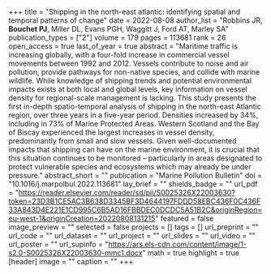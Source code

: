 +++
title = "Shipping in the north-east atlantic: identifying spatial and temporal patterns of change"
date = 2022-08-08
author_list = "Robbins JR, <b>Bouchet PJ</b>, Miller DL, Evans PGH, Waggitt J, Ford AT, Marley SA"
publication_types = ["2"]
volume = 179
pages = 113681
rank = 26
open_access = true
last_of_year = true
abstract = "Maritime traffic is increasing globally, with a four-fold increase in commercial vessel movements between 1992 and 2012. Vessels contribute to noise and air pollution, provide pathways for non-native species, and collide with marine wildlife. While knowledge of shipping trends and potential environmental impacts exists at both local and global levels, key information on vessel density for regional-scale management is lacking. This study presents the first in-depth spatio-temporal analysis of shipping in the north-east Atlantic region, over three years in a five-year period. Densities increased by 34%, including in 73% of Marine Protected Areas. Western Scotland and the Bay of Biscay experienced the largest increases in vessel density, predominantly from small and slow vessels. Given well-documented impacts that shipping can have on the marine environment, it is crucial that this situation continues to be monitored – particularly in areas designated to protect vulnerable species and ecosystems which may already be under pressure."
abstract_short = ""
publication = "Marine Pollution Bulletin"
doi = "10.1016/j.marpolbul.2022.113681"
lay_brief = ""
shields_badge = ""
url_pdf = "https://reader.elsevier.com/reader/sd/pii/S0025326X22003630?token=23D3B1CE5AC3B638D3345BF3D4644197FDDD58EBC436F0C436F33A843D4E221E1CD995C6B5AD16FBBDEC0DCDC5A51B2C&originRegion=eu-west-1&originCreation=20220808131215"
featured = false
image_preview = ""
selected = false
projects = []
tags = []
url_preprint = ""
url_code = ""
url_dataset = ""
url_project = ""
url_slides = ""
url_video = ""
url_poster = ""
url_supinfo = "https://ars.els-cdn.com/content/image/1-s2.0-S0025326X22003630-mmc1.docx"
math = true
highlight = true
[header]
image = ""
caption = ""
+++
